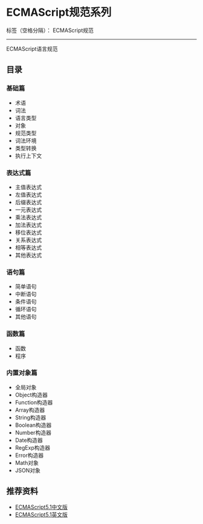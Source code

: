 # ECMAScript规范系列

标签（空格分隔）： ECMAScript规范

---

ECMAScript语言规范

## 目录

### 基础篇

* 术语
* 词法
* 语言类型
* 对象
* 规范类型
* 词法环境
* 类型转换
* 执行上下文

### 表达式篇

* 主值表达式
* 左值表达式
* 后缀表达式
* 一元表达式
* 乘法表达式
* 加法表达式
* 移位表达式
* 关系表达式
* 相等表达式
* 其他表达式

### 语句篇

* 简单语句
* 中断语句
* 条件语句
* 循环语句
* 其他语句

### 函数篇

* 函数
* 程序

### 内置对象篇

* 全局对象
* Object构造器
* Function构造器
* Array构造器
* String构造器
* Boolean构造器
* Number构造器
* Date构造器
* RegExp构造器
* Error构造器
* Math对象
* JSON对象

## 推荐资料

* [ECMAScript5.1中文版](http://yanhaijing.com/es5/#null)
* [ECMAScript5.1英文版](https://www.ecma-international.org/ecma-262/5.1/)

